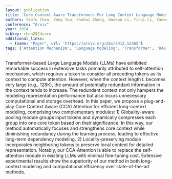 ```yaml
---
layout: publication
title: 'Core Context Aware Transformers For Long Context Language Modeling'
authors: Yaofo Chen, Zeng You, Shuhai Zhang, Haokun Li, Yirui Li, Yaowei Wang, Mingkui Tan
conference: "Arxiv"
year: 2024
bibkey: chen2024core
additional_links:
  - {name: "Paper", url: 'https://arxiv.org/abs/2412.12465'}
tags: ['Attention Mechanism', 'Language Modeling', 'Transformer', 'RAG', 'Efficiency and Optimization', 'Training Techniques', 'Model Architecture', 'Fine-Tuning', 'Pretraining Methods']
---
```

Transformer-based Large Language Models (LLMs) have exhibited remarkable success in extensive tasks primarily attributed to self-attention mechanism, which requires a token to consider all preceding tokens as its context to compute attention. However, when the context length L becomes very large (e.g., 128K), the amount of potentially redundant information in the context tends to increase. The redundant context not only hampers the modeling representation performance but also incurs unnecessary computational and storage overhead. In this paper, we propose a plug-and-play Core Context Aware (CCA) Attention for efficient long-context modeling, comprising two complementary modules: 1) Globality-aware pooling module groups input tokens and dynamically compresses each group into one core token based on their significance. In this way, our method automatically focuses and strengthens core context while diminishing redundancy during the learning process, leading to effective long-term dependency modeling. 2) Locality-preserving module incorporates neighboring tokens to preserve local context for detailed representation. Notably, our CCA-Attention is able to replace the self-attention module in existing LLMs with minimal fine-tuning cost. Extensive experimental results show the superiority of our method in both long-context modeling and computational efficiency over state-of-the-art methods.
